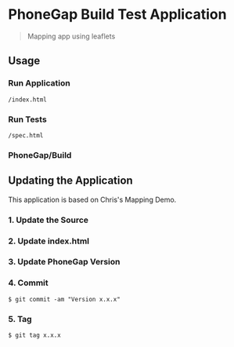 # PhoneGap Build Test Application

> Mapping app using leaflets

## Usage

### Run Application

    /index.html

### Run Tests

    /spec.html

### PhoneGap/Build



## Updating the Application

This application is based on Chris's Mapping Demo.

### 1. Update the Source


### 2. Update index.html


### 3. Update PhoneGap Version


### 4. Commit

    $ git commit -am "Version x.x.x"

### 5. Tag

    $ git tag x.x.x


